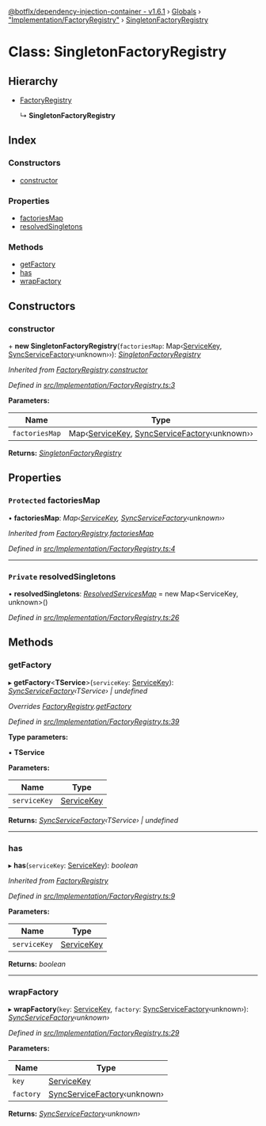 [@botflx/dependency-injection-container - v1.6.1](../README.md) › [Globals](../globals.md) › ["Implementation/FactoryRegistry"](../modules/_implementation_factoryregistry_.md) › [SingletonFactoryRegistry](_implementation_factoryregistry_.singletonfactoryregistry.md)

# Class: SingletonFactoryRegistry

## Hierarchy

* [FactoryRegistry](_implementation_factoryregistry_.factoryregistry.md)

  ↳ **SingletonFactoryRegistry**

## Index

### Constructors

* [constructor](_implementation_factoryregistry_.singletonfactoryregistry.md#constructor)

### Properties

* [factoriesMap](_implementation_factoryregistry_.singletonfactoryregistry.md#protected-factoriesmap)
* [resolvedSingletons](_implementation_factoryregistry_.singletonfactoryregistry.md#private-resolvedsingletons)

### Methods

* [getFactory](_implementation_factoryregistry_.singletonfactoryregistry.md#getfactory)
* [has](_implementation_factoryregistry_.singletonfactoryregistry.md#has)
* [wrapFactory](_implementation_factoryregistry_.singletonfactoryregistry.md#wrapfactory)

## Constructors

###  constructor

\+ **new SingletonFactoryRegistry**(`factoriesMap`: Map‹[ServiceKey](../modules/_interfaces_.md#servicekey), [SyncServiceFactory](../modules/_interfaces_.md#syncservicefactory)‹unknown››): *[SingletonFactoryRegistry](_implementation_factoryregistry_.singletonfactoryregistry.md)*

*Inherited from [FactoryRegistry](_implementation_factoryregistry_.factoryregistry.md).[constructor](_implementation_factoryregistry_.factoryregistry.md#constructor)*

*Defined in [src/Implementation/FactoryRegistry.ts:3](https://github.com/botflux/dependency-injection-container/blob/a5ee3f9/packages/DIContainer/src/Implementation/FactoryRegistry.ts#L3)*

**Parameters:**

Name | Type |
------ | ------ |
`factoriesMap` | Map‹[ServiceKey](../modules/_interfaces_.md#servicekey), [SyncServiceFactory](../modules/_interfaces_.md#syncservicefactory)‹unknown›› |

**Returns:** *[SingletonFactoryRegistry](_implementation_factoryregistry_.singletonfactoryregistry.md)*

## Properties

### `Protected` factoriesMap

• **factoriesMap**: *Map‹[ServiceKey](../modules/_interfaces_.md#servicekey), [SyncServiceFactory](../modules/_interfaces_.md#syncservicefactory)‹unknown››*

*Inherited from [FactoryRegistry](_implementation_factoryregistry_.factoryregistry.md).[factoriesMap](_implementation_factoryregistry_.factoryregistry.md#protected-factoriesmap)*

*Defined in [src/Implementation/FactoryRegistry.ts:4](https://github.com/botflux/dependency-injection-container/blob/a5ee3f9/packages/DIContainer/src/Implementation/FactoryRegistry.ts#L4)*

___

### `Private` resolvedSingletons

• **resolvedSingletons**: *[ResolvedServicesMap](../modules/_implementation_factoryregistry_.md#resolvedservicesmap)* = 
        new Map<ServiceKey, unknown>()

*Defined in [src/Implementation/FactoryRegistry.ts:26](https://github.com/botflux/dependency-injection-container/blob/a5ee3f9/packages/DIContainer/src/Implementation/FactoryRegistry.ts#L26)*

## Methods

###  getFactory

▸ **getFactory**<**TService**>(`serviceKey`: [ServiceKey](../modules/_interfaces_.md#servicekey)): *[SyncServiceFactory](../modules/_interfaces_.md#syncservicefactory)‹TService› | undefined*

*Overrides [FactoryRegistry](_implementation_factoryregistry_.factoryregistry.md).[getFactory](_implementation_factoryregistry_.factoryregistry.md#abstract-getfactory)*

*Defined in [src/Implementation/FactoryRegistry.ts:39](https://github.com/botflux/dependency-injection-container/blob/a5ee3f9/packages/DIContainer/src/Implementation/FactoryRegistry.ts#L39)*

**Type parameters:**

▪ **TService**

**Parameters:**

Name | Type |
------ | ------ |
`serviceKey` | [ServiceKey](../modules/_interfaces_.md#servicekey) |

**Returns:** *[SyncServiceFactory](../modules/_interfaces_.md#syncservicefactory)‹TService› | undefined*

___

###  has

▸ **has**(`serviceKey`: [ServiceKey](../modules/_interfaces_.md#servicekey)): *boolean*

*Inherited from [FactoryRegistry](_implementation_factoryregistry_.factoryregistry.md)*

*Defined in [src/Implementation/FactoryRegistry.ts:9](https://github.com/botflux/dependency-injection-container/blob/a5ee3f9/packages/DIContainer/src/Implementation/FactoryRegistry.ts#L9)*

**Parameters:**

Name | Type |
------ | ------ |
`serviceKey` | [ServiceKey](../modules/_interfaces_.md#servicekey) |

**Returns:** *boolean*

___

###  wrapFactory

▸ **wrapFactory**(`key`: [ServiceKey](../modules/_interfaces_.md#servicekey), `factory`: [SyncServiceFactory](../modules/_interfaces_.md#syncservicefactory)‹unknown›): *[SyncServiceFactory](../modules/_interfaces_.md#syncservicefactory)‹unknown›*

*Defined in [src/Implementation/FactoryRegistry.ts:29](https://github.com/botflux/dependency-injection-container/blob/a5ee3f9/packages/DIContainer/src/Implementation/FactoryRegistry.ts#L29)*

**Parameters:**

Name | Type |
------ | ------ |
`key` | [ServiceKey](../modules/_interfaces_.md#servicekey) |
`factory` | [SyncServiceFactory](../modules/_interfaces_.md#syncservicefactory)‹unknown› |

**Returns:** *[SyncServiceFactory](../modules/_interfaces_.md#syncservicefactory)‹unknown›*
